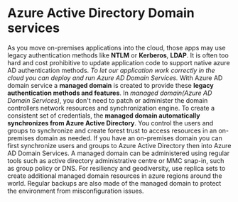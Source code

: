 # Azure Active Directory Domain services

As you move on-premises applications into the cloud, those apps may use legacy authentication methods like **NTLM** or **Kerberos**, **LDAP**. It is often too hard and cost prohibitive to update application code to support native azure AD authentication methods. *To let our application work correctly in the cloud you can deploy and run Azure AD Domain Services.* With Azure AD domain service a **managed domain** is created to provide these **legacy authentication methods and features**.  In *managed domain(Azure AD Domain Services)*, you don't need to patch or administer the domain controllers network resources and synchronization engine. To create a consistent set of credentials, the **managed domain automatically synchronizes from Azure Active Directory**. You control the users and groups to synchronize and create forest trust to access resources in an on-premises domain as needed.
If you have an on-premises domain you can first synchronize users and groups to Azure Active Directory then into Azure AD Domain Services. A managed domain can be administered using regular tools such as active directory administrative centre or MMC snap-in, such as group policy or DNS.
For resiliency and geodiversity, use replica sets to create additional managed domain resources in azure regions around the world. Regular backups are also made of the managed domain to protect the environment from misconfiguration issues.  
